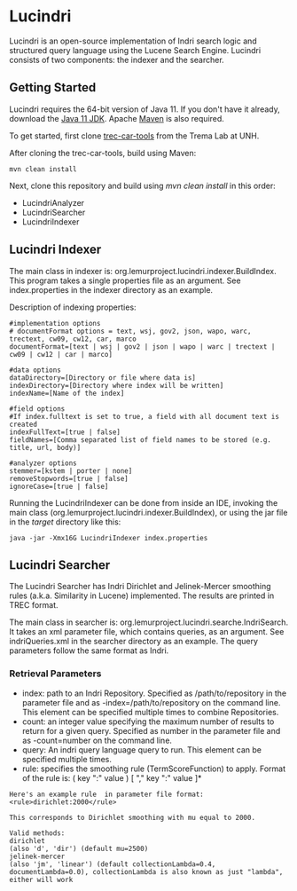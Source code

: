 Lucindri
========

Lucindri is an open-source implementation of Indri search logic and structured query language using the Lucene Search Engine.  Lucindri consists of two components: the indexer and the searcher.

## Getting Started
Lucindri requires the 64-bit version of Java 11.  If you don't have it already, download the [Java 11 JDK](https://www.oracle.com/technetwork/java/javase/downloads/jdk11-downloads-5066655.html). Apache [Maven](https://maven.apache.org/download.cgi) is also required.

To get started, first clone [trec-car-tools](https://github.com/TREMA-UNH/trec-car-tools-java) from the Trema Lab at UNH.  

After cloning the trec-car-tools, build using Maven:
```
mvn clean install
```
Next, clone this repository and build using *mvn clean install* in this order:
+ LucindriAnalyzer
+ LucindriSearcher
+ LucindriIndexer


## Lucindri Indexer
The main class in indexer is: org.lemurproject.lucindri.indexer.BuildIndex.  This program takes a single properties file as an argument.  See index.properties in the indexer directory as an example.

Description of indexing properties:
```
#implementation options
# documentFormat options = text, wsj, gov2, json, wapo, warc, trectext, cw09, cw12, car, marco
documentFormat=[text | wsj | gov2 | json | wapo | warc | trectext | cw09 | cw12 | car | marco]

#data options
dataDirectory=[Directory or file where data is] 
indexDirectory=[Directory where index will be written]
indexName=[Name of the index]

#field options
#If index.fulltext is set to true, a field with all document text is created
indexFullText=[true | false]
fieldNames=[Comma separated list of field names to be stored (e.g. title, url, body)]

#analyzer options
stemmer=[kstem | porter | none]
removeStopwords=[true | false]
ignoreCase=[true | false]
```

Running the LucindriIndexer can be done from inside an IDE, invoking the main class (org.lemurproject.lucindri.indexer.BuildIndex), or using the jar file in the *target* directory like this:
```
java -jar -Xmx16G LucindriIndexer index.properties
```

## Lucindri Searcher
The Lucindri Searcher has Indri Dirichlet and Jelinek-Mercer smoothing rules (a.k.a. Similarity in Lucene) implemented.  The results are printed in TREC format.

The main class in searcher is: org.lemurproject.lucindri.searche.IndriSearch.  It takes an xml parameter file, which contains queries, as an argument.  See indriQueries.xml in the searcher directory as an example.  The query parameters follow the same format as Indri.  

### Retrieval Parameters
+ index: path to an Indri Repository. Specified as <index>/path/to/repository</index> in the parameter file and as -index=/path/to/repository on the command line. This element can be specified multiple times to combine Repositories.
+ count: an integer value specifying the maximum number of results to return for a given query. Specified as <count>number</count> in the parameter file and as -count=number on the command line.
+ query: An indri query language query to run. This element can be specified multiple times.
+ rule: specifies the smoothing rule (TermScoreFunction) to apply. Format of the rule is: ( key ":" value ) [ "," key ":" value ]*
```
Here's an example rule  in parameter file format:
<rule>dirichlet:2000</rule>

This corresponds to Dirichlet smoothing with mu equal to 2000.

Valid methods:
dirichlet
(also 'd', 'dir') (default mu=2500)
jelinek-mercer
(also 'jm', 'linear') (default collectionLambda=0.4, documentLambda=0.0), collectionLambda is also known as just "lambda", either will work
```


